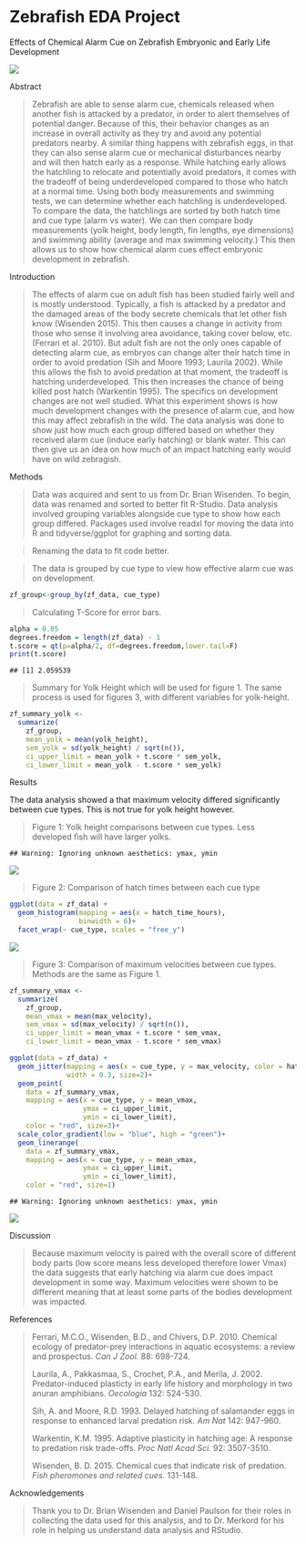 Zebrafish EDA Project
================

Effects of Chemical Alarm Cue on Zebrafish Embryonic and Early Life
Development

![](images/Zebrafish.webp)

Abstract

> Zebrafish are able to sense alarm cue, chemicals released when another
> fish is attacked by a predator, in order to alert themselves of
> potential danger. Because of this, their behavior changes as an
> increase in overall activity as they try and avoid any potential
> predators nearby. A similar thing happens with zebrafish eggs, in that
> they can also sense alarm cue or mechanical disturbances nearby and
> will then hatch early as a response. While hatching early allows the
> hatchling to relocate and potentially avoid predators, it comes with
> the tradeoff of being underdeveloped compared to those who hatch at a
> normal time. Using both body measurements and swimming tests, we can
> determine whether each hatchling is underdeveloped. To compare the
> data, the hatchlings are sorted by both hatch time and cue type (alarm
> vs water). We can then compare body measurements (yolk height, body
> length, fin lengths, eye dimensions) and swimming ability (average and
> max swimming velocity.) This then allows us to show how chemical alarm
> cues effect embryonic development in zebrafish.

Introduction

> The effects of alarm cue on adult fish has been studied fairly well
> and is mostly understood. Typically, a fish is attacked by a predator
> and the damaged areas of the body secrete chemicals that let other
> fish know (Wisenden 2015). This then causes a change in activity from
> those who sense it involving area avoidance, taking cover below, etc.
> (Ferrari et al. 2010). But adult fish are not the only ones capable of
> detecting alarm cue, as embryos can change alter their hatch time in
> order to avoid predation (Sih and Moore 1993; Laurila 2002). While
> this allows the fish to avoid predation at that moment, the tradeoff
> is hatching underdeveloped. This then increases the chance of being
> killed post hatch (Warkentin 1995). The specifics on development
> changes are not well studied. What this experiment shows is how much
> development changes with the presence of alarm cue, and how this may
> affect zebrafish in the wild. The data analysis was done to show just
> how much each group differed based on whether they received alarm cue
> (induce early hatching) or blank water. This can then give us an idea
> on how much of an impact hatching early would have on wild zebragish.

Methods

> Data was acquired and sent to us from Dr. Brian Wisenden. To begin,
> data was renamed and sorted to better fit R-Studio. Data analysis
> involved grouping variables alongside cue type to show how each group
> differed. Packages used involve readxl for moving the data into R and
> tidyverse/ggplot for graphing and sorting data.

> Renaming the data to fit code better.

> The data is grouped by cue type to view how effective alarm cue was on
> development.

``` r
zf_group<-group_by(zf_data, cue_type)
```

> Calculating T-Score for error bars.

``` r
alpha = 0.05
degrees.freedom = length(zf_data) - 1
t.score = qt(p=alpha/2, df=degrees.freedom,lower.tail=F)
print(t.score)
```

    ## [1] 2.059539

> Summary for Yolk Height which will be used for figure 1. The same
> process is used for figures 3, with different variables for
> yolk-height.

``` r
zf_summary_yolk <-
  summarize(
    zf_group, 
    mean_yolk = mean(yolk_height),
    sem_yolk = sd(yolk_height) / sqrt(n()),
    ci_upper_limit = mean_yolk + t.score * sem_yolk,
    ci_lower_limit = mean_yolk - t.score * sem_yolk)
```

Results

The data analysis showed a that maximum velocity differed significantly
between cue types. This is not true for yolk height however.

> Figure 1: Yolk height comparisons between cue types. Less developed
> fish will have larger yolks.

    ## Warning: Ignoring unknown aesthetics: ymax, ymin

![](Zebrafish_Markdown_files/figure-gfm/yolk%20graph-1.png)<!-- -->

> Figure 2: Comparison of hatch times between each cue type

``` r
ggplot(data = zf_data) +
  geom_histogram(mapping = aes(x = hatch_time_hours), 
                 binwidth = 6)+
  facet_wrap(~ cue_type, scales = "free_y")
```

![](Zebrafish_Markdown_files/figure-gfm/hatch-1.png)<!-- -->

> Figure 3: Comparison of maximum velocities between cue types. Methods
> are the same as Figure 1.

``` r
zf_summary_vmax <-
  summarize(
    zf_group, 
    mean_vmax = mean(max_velocity),
    sem_vmax = sd(max_velocity) / sqrt(n()),
    ci_upper_limit = mean_vmax + t.score * sem_vmax,
    ci_lower_limit = mean_vmax - t.score * sem_vmax)

ggplot(data = zf_data) +
  geom_jitter(mapping = aes(x = cue_type, y = max_velocity, color = hatch_time_hours),
              width = 0.3, size=2)+
  geom_point(
    data = zf_summary_vmax, 
    mapping = aes(x = cue_type, y = mean_vmax, 
                  ymax = ci_upper_limit, 
                  ymin = ci_lower_limit),
    color = "red", size=3)+
  scale_color_gradient(low = "blue", high = "green")+
  geom_linerange(
    data = zf_summary_vmax, 
    mapping = aes(x = cue_type, y = mean_vmax, 
                  ymax = ci_upper_limit, 
                  ymin = ci_lower_limit),
    color = "red", size=1)
```

    ## Warning: Ignoring unknown aesthetics: ymax, ymin

![](Zebrafish_Markdown_files/figure-gfm/Velocity-1.png)<!-- -->

Discussion

> Because maximum velocity is paired with the overall score of different
> body parts (low score means less developed therefore lower Vmax) the
> data suggests that early hatching via alarm cue does impact
> development in some way. Maximum velocities were shown to be different
> meaning that at least some parts of the bodies development was
> impacted.

References

> Ferrari, M.C.O., Wisenden, B.D., and Chivers, D.P. 2010. Chemical
> ecology of predator-prey interactions in aquatic ecosystems: a review
> and prospectus. *Can J Zool.* 88: 698-724.
>
> Laurila, A., Pakkasmaa, S., Crochet, P.A., and Merila, J. 2002.
> Predator-induced plasticty in early life history and morphology in two
> anuran amphibians. *Oecologia* 132: 524-530.
>
> Sih, A. and Moore, R.D. 1993. Delayed hatching of salamander eggs in
> response to enhanced larval predation risk. *Am Nat* 142: 947-960.
>
> Warkentin, K.M. 1995. Adaptive plasticity in hatching age: A response
> to predation risk trade-offs. *Proc Natl Acad Sci.* 92: 3507-3510.
>
> Wisenden, B. D. 2015. Chemical cues that indicate risk of predation.
> *Fish pheromones and related cues.* 131-148.

Acknowledgements

> Thank you to Dr. Brian Wisenden and Daniel Paulson for their roles in
> collecting the data used for this analysis, and to Dr. Merkord for his
> role in helping us understand data analysis and RStudio.
